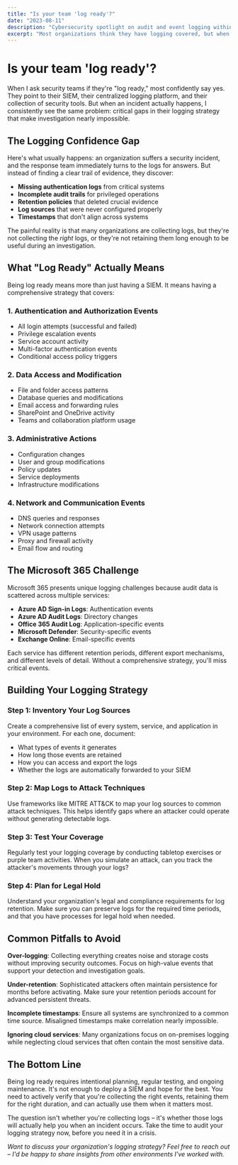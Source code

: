 ```yaml
---
title: "Is your team 'log ready'?"
date: "2023-08-11"
description: "Cybersecurity spotlight on audit and event logging within Microsoft's Azure and M365. Most organizations think they have logging covered, but when an incident happens, they discover critical gaps."
excerpt: "Most organizations think they have logging covered, but when an incident happens, they discover critical gaps in their logging strategy."
---
```


# Is your team 'log ready'?

When I ask security teams if they're "log ready," most confidently say yes. They point to their SIEM, their centralized logging platform, and their collection of security tools. But when an incident actually happens, I consistently see the same problem: critical gaps in their logging strategy that make investigation nearly impossible.

## The Logging Confidence Gap

Here's what usually happens: an organization suffers a security incident, and the response team immediately turns to the logs for answers. But instead of finding a clear trail of evidence, they discover:

- **Missing authentication logs** from critical systems
- **Incomplete audit trails** for privileged operations  
- **Retention policies** that deleted crucial evidence
- **Log sources** that were never configured properly
- **Timestamps** that don't align across systems

The painful reality is that many organizations are collecting logs, but they're not collecting the *right* logs, or they're not retaining them long enough to be useful during an investigation.

## What "Log Ready" Actually Means

Being log ready means more than just having a SIEM. It means having a comprehensive strategy that covers:

### 1. Authentication and Authorization Events
- All login attempts (successful and failed)
- Privilege escalation events
- Service account activity
- Multi-factor authentication events
- Conditional access policy triggers

### 2. Data Access and Modification
- File and folder access patterns
- Database queries and modifications
- Email access and forwarding rules
- SharePoint and OneDrive activity
- Teams and collaboration platform usage

### 3. Administrative Actions
- Configuration changes
- User and group modifications
- Policy updates
- Service deployments
- Infrastructure modifications

### 4. Network and Communication Events
- DNS queries and responses
- Network connection attempts
- VPN usage patterns
- Proxy and firewall activity
- Email flow and routing

## The Microsoft 365 Challenge

Microsoft 365 presents unique logging challenges because audit data is scattered across multiple services:

- **Azure AD Sign-in Logs**: Authentication events
- **Azure AD Audit Logs**: Directory changes
- **Office 365 Audit Log**: Application-specific events
- **Microsoft Defender**: Security-specific events
- **Exchange Online**: Email-specific events

Each service has different retention periods, different export mechanisms, and different levels of detail. Without a comprehensive strategy, you'll miss critical events.

## Building Your Logging Strategy

### Step 1: Inventory Your Log Sources
Create a comprehensive list of every system, service, and application in your environment. For each one, document:
- What types of events it generates
- How long those events are retained
- How you can access and export the logs
- Whether the logs are automatically forwarded to your SIEM

### Step 2: Map Logs to Attack Techniques
Use frameworks like MITRE ATT&CK to map your log sources to common attack techniques. This helps identify gaps where an attacker could operate without generating detectable logs.

### Step 3: Test Your Coverage
Regularly test your logging coverage by conducting tabletop exercises or purple team activities. When you simulate an attack, can you track the attacker's movements through your logs?

### Step 4: Plan for Legal Hold
Understand your organization's legal and compliance requirements for log retention. Make sure you can preserve logs for the required time periods, and that you have processes for legal hold when needed.

## Common Pitfalls to Avoid

**Over-logging**: Collecting everything creates noise and storage costs without improving security outcomes. Focus on high-value events that support your detection and investigation goals.

**Under-retention**: Sophisticated attackers often maintain persistence for months before activating. Make sure your retention periods account for advanced persistent threats.

**Incomplete timestamps**: Ensure all systems are synchronized to a common time source. Misaligned timestamps make correlation nearly impossible.

**Ignoring cloud services**: Many organizations focus on on-premises logging while neglecting cloud services that often contain the most sensitive data.

## The Bottom Line

Being log ready requires intentional planning, regular testing, and ongoing maintenance. It's not enough to deploy a SIEM and hope for the best. You need to actively verify that you're collecting the right events, retaining them for the right duration, and can actually use them when it matters most.

The question isn't whether you're collecting logs – it's whether those logs will actually help you when an incident occurs. Take the time to audit your logging strategy now, before you need it in a crisis.

*Want to discuss your organization's logging strategy? Feel free to reach out – I'd be happy to share insights from other environments I've worked with.*